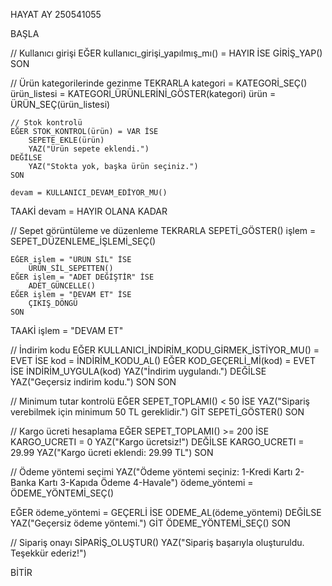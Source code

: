HAYAT AY
250541055

BAŞLA

// Kullanıcı girişi
EĞER kullanıcı_girişi_yapılmış_mı() = HAYIR İSE
    GİRİŞ_YAP()
SON

// Ürün kategorilerinde gezinme
TEKRARLA
    kategori = KATEGORİ_SEÇ()
    ürün_listesi = KATEGORİ_ÜRÜNLERİNİ_GÖSTER(kategori)
    ürün = ÜRÜN_SEÇ(ürün_listesi)
    
    // Stok kontrolü
    EĞER STOK_KONTROL(ürün) = VAR İSE
        SEPETE_EKLE(ürün)
        YAZ("Ürün sepete eklendi.")
    DEĞİLSE
        YAZ("Stokta yok, başka ürün seçiniz.")
    SON

    devam = KULLANICI_DEVAM_EDİYOR_MU()
TAAKİ devam = HAYIR OLANA KADAR

// Sepet görüntüleme ve düzenleme
TEKRARLA
    SEPETİ_GÖSTER()
    işlem = SEPET_DÜZENLEME_İŞLEMİ_SEÇ()
    
    EĞER işlem = "ÜRÜN SİL" İSE
        ÜRÜN_SİL_SEPETTEN()
    EĞER işlem = "ADET DEĞİŞTİR" İSE
        ADET_GÜNCELLE()
    EĞER işlem = "DEVAM ET" İSE
        ÇIKIŞ_DÖNGÜ
    SON
TAAKİ işlem = "DEVAM ET"

// İndirim kodu
EĞER KULLANICI_İNDİRİM_KODU_GİRMEK_İSTİYOR_MU() = EVET İSE
    kod = İNDİRİM_KODU_AL()
    EĞER KOD_GEÇERLİ_Mİ(kod) = EVET İSE
        İNDİRİM_UYGULA(kod)
        YAZ("İndirim uygulandı.")
    DEĞİLSE
        YAZ("Geçersiz indirim kodu.")
    SON
SON

// Minimum tutar kontrolü
EĞER SEPET_TOPLAMI() < 50 İSE
    YAZ("Sipariş verebilmek için minimum 50 TL gereklidir.")
    GİT SEPETİ_GÖSTER()
SON

// Kargo ücreti hesaplama
EĞER SEPET_TOPLAMI() >= 200 İSE
    KARGO_UCRETI = 0
    YAZ("Kargo ücretsiz!")
DEĞİLSE
    KARGO_UCRETI = 29.99
    YAZ("Kargo ücreti eklendi: 29.99 TL")
SON

// Ödeme yöntemi seçimi
YAZ("Ödeme yöntemi seçiniz: 1-Kredi Kartı 2-Banka Kartı 3-Kapıda Ödeme 4-Havale")
ödeme_yöntemi = ÖDEME_YÖNTEMİ_SEÇ()

EĞER ödeme_yöntemi = GEÇERLİ İSE
    ODEME_AL(ödeme_yöntemi)
DEĞİLSE
    YAZ("Geçersiz ödeme yöntemi.")
    GİT ÖDEME_YÖNTEMİ_SEÇ()
SON

// Sipariş onayı
SİPARİŞ_OLUŞTUR()
YAZ("Sipariş başarıyla oluşturuldu. Teşekkür ederiz!")

BİTİR
